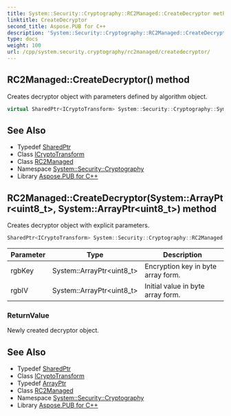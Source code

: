 ```yaml
---
title: System::Security::Cryptography::RC2Managed::CreateDecryptor method
linktitle: CreateDecryptor
second_title: Aspose.PUB for C++
description: 'System::Security::Cryptography::RC2Managed::CreateDecryptor method. Creates decryptor object with parameters defined by algorithm object in C++.'
type: docs
weight: 100
url: /cpp/system.security.cryptography/rc2managed/createdecryptor/
---
```

## RC2Managed::CreateDecryptor() method


Creates decryptor object with parameters defined by algorithm object.

```cpp
virtual SharedPtr<ICryptoTransform> System::Security::Cryptography::SymmetricAlgorithm::CreateDecryptor()
```

## See Also

* Typedef [SharedPtr](../../../system/sharedptr/)
* Class [ICryptoTransform](../../icryptotransform/)
* Class [RC2Managed](../)
* Namespace [System::Security::Cryptography](../../)
* Library [Aspose.PUB for C++](../../../)
## RC2Managed::CreateDecryptor(System::ArrayPtr\<uint8_t\>, System::ArrayPtr\<uint8_t\>) method


Creates decryptor object with explicit parameters.

```cpp
SharedPtr<ICryptoTransform> System::Security::Cryptography::RC2Managed::CreateDecryptor(System::ArrayPtr<uint8_t> rgbKey, System::ArrayPtr<uint8_t> rgbIV) override
```


| Parameter | Type | Description |
| --- | --- | --- |
| rgbKey | System::ArrayPtr\<uint8_t\> | Encryption key in byte array form. |
| rgbIV | System::ArrayPtr\<uint8_t\> | Initial value in byte array form. |

### ReturnValue

Newly created decryptor object.

## See Also

* Typedef [SharedPtr](../../../system/sharedptr/)
* Class [ICryptoTransform](../../icryptotransform/)
* Typedef [ArrayPtr](../../../system/arrayptr/)
* Class [RC2Managed](../)
* Namespace [System::Security::Cryptography](../../)
* Library [Aspose.PUB for C++](../../../)
